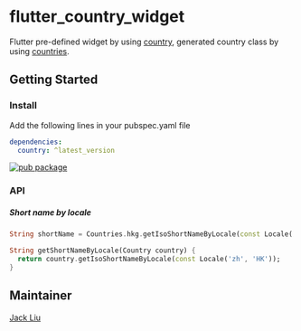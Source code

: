 # flutter_country_widget

Flutter pre-defined widget by using [country](https://github.com/aaassseee/country/tree/master/country), generated country class by using [countries](https://github.com/countries/countries).

## Getting Started

### Install

Add the following lines in your pubspec.yaml file

```yaml
dependencies:
  country: ^latest_version
```

[![pub package](https://img.shields.io/pub/v/flutter_country_utility.svg)](https://pub.dartlang.org/packages/flutter_country_utility)

### API

##### Short name by locale

```dart
String shortName = Countries.hkg.getIsoShortNameByLocale(const Locale('zh', 'HK'));

String getShortNameByLocale(Country country) {
  return country.getIsoShortNameByLocale(const Locale('zh', 'HK'));
}
```

## Maintainer

[Jack Liu](https://github.com/aaassseee)
